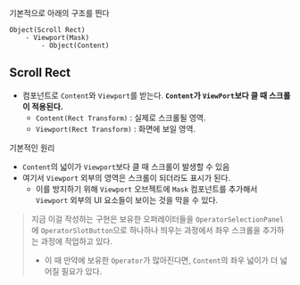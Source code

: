 기본적으로 아래의 구조를 띈다
```
Object(Scroll Rect)
	- Viewport(Mask)
		- Object(Content)
```

## Scroll Rect
- 컴포넌트로 `Content`와 `Viewport`를 받는다. **`Content`가 `ViewPort`보다 클 때 스크롤이 적용된다.**
	- `Content(Rect Transform)` : 실제로 스크롤될 영역.
	- `Viewport(Rect Transform)` : 화면에 보일 영역. 

기본적인 원리
- `Content`의 넓이가 `Viewport`보다 클 때 스크롤이 발생할 수 있음
- 여기서 `Viewport` 외부의 영역은 스크롤이 되더라도 표시가 된다.
	- 이를 방지하기 위해 `Viewport` 오브젝트에 `Mask` 컴포넌트를 추가해서 `Viewport` 외부의 UI 요소들이 보이는 것을 막을 수 있다.

> 지금 이걸 작성하는 구현은 보유한 오퍼레이터들을 `OperatorSelectionPanel`에 `OperatorSlotButton`으로 하나하나 띄우는 과정에서 좌우 스크롤을 추가하는 과정에 작업하고 있다. 
> - 이 때 만약에 보유한 `Operator`가 많아진다면, `Content`의 좌우 넓이가 더 넓어질 필요가 있다. 
